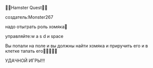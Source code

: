 🐹🐹Hamster Quest🐹🐹

создатель:Monster267


надо отыграть роль хомяка🐹


управляйте:w a s d и space


Вы попали на поле и вы должны найти хомяка и приручить его и в клетке тапать его🐹🐹🐹🐹🐹


УДАЧНОЙ ИГРЫ!!!
